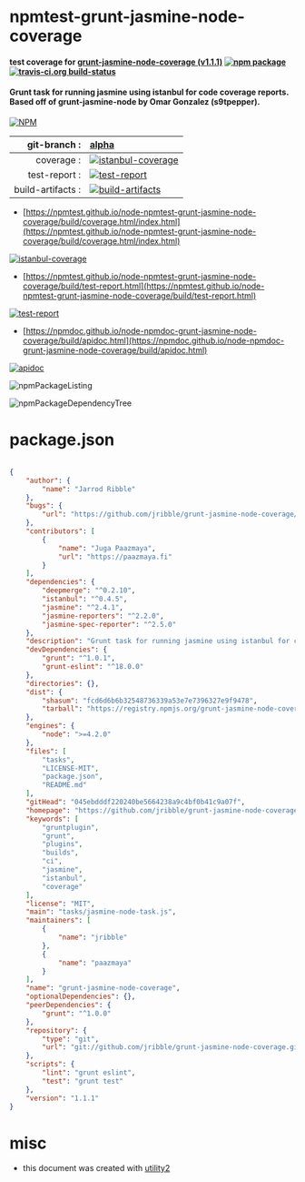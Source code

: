 # npmtest-grunt-jasmine-node-coverage

#### test coverage for  [grunt-jasmine-node-coverage (v1.1.1)](https://github.com/jribble/grunt-jasmine-node-coverage)  [![npm package](https://img.shields.io/npm/v/npmtest-grunt-jasmine-node-coverage.svg?style=flat-square)](https://www.npmjs.org/package/npmtest-grunt-jasmine-node-coverage) [![travis-ci.org build-status](https://api.travis-ci.org/npmtest/node-npmtest-grunt-jasmine-node-coverage.svg)](https://travis-ci.org/npmtest/node-npmtest-grunt-jasmine-node-coverage)

#### Grunt task for running jasmine using istanbul for code coverage reports. Based off of grunt-jasmine-node by Omar Gonzalez (s9tpepper).

[![NPM](https://nodei.co/npm/grunt-jasmine-node-coverage.png?downloads=true&downloadRank=true&stars=true)](https://www.npmjs.com/package/grunt-jasmine-node-coverage)

| git-branch : | [alpha](https://github.com/npmtest/node-npmtest-grunt-jasmine-node-coverage/tree/alpha)|
|--:|:--|
| coverage : | [![istanbul-coverage](https://npmtest.github.io/node-npmtest-grunt-jasmine-node-coverage/build/coverage.badge.svg)](https://npmtest.github.io/node-npmtest-grunt-jasmine-node-coverage/build/coverage.html/index.html)|
| test-report : | [![test-report](https://npmtest.github.io/node-npmtest-grunt-jasmine-node-coverage/build/test-report.badge.svg)](https://npmtest.github.io/node-npmtest-grunt-jasmine-node-coverage/build/test-report.html)|
| build-artifacts : | [![build-artifacts](https://npmtest.github.io/node-npmtest-grunt-jasmine-node-coverage/glyphicons_144_folder_open.png)](https://github.com/npmtest/node-npmtest-grunt-jasmine-node-coverage/tree/gh-pages/build)|

- [https://npmtest.github.io/node-npmtest-grunt-jasmine-node-coverage/build/coverage.html/index.html](https://npmtest.github.io/node-npmtest-grunt-jasmine-node-coverage/build/coverage.html/index.html)

[![istanbul-coverage](https://npmtest.github.io/node-npmtest-grunt-jasmine-node-coverage/build/screenCapture.buildCi.browser.%252Ftmp%252Fbuild%252Fcoverage.lib.html.png)](https://npmtest.github.io/node-npmtest-grunt-jasmine-node-coverage/build/coverage.html/index.html)

- [https://npmtest.github.io/node-npmtest-grunt-jasmine-node-coverage/build/test-report.html](https://npmtest.github.io/node-npmtest-grunt-jasmine-node-coverage/build/test-report.html)

[![test-report](https://npmtest.github.io/node-npmtest-grunt-jasmine-node-coverage/build/screenCapture.buildCi.browser.%252Ftmp%252Fbuild%252Ftest-report.html.png)](https://npmtest.github.io/node-npmtest-grunt-jasmine-node-coverage/build/test-report.html)

- [https://npmdoc.github.io/node-npmdoc-grunt-jasmine-node-coverage/build/apidoc.html](https://npmdoc.github.io/node-npmdoc-grunt-jasmine-node-coverage/build/apidoc.html)

[![apidoc](https://npmdoc.github.io/node-npmdoc-grunt-jasmine-node-coverage/build/screenCapture.buildCi.browser.%252Ftmp%252Fbuild%252Fapidoc.html.png)](https://npmdoc.github.io/node-npmdoc-grunt-jasmine-node-coverage/build/apidoc.html)

![npmPackageListing](https://npmtest.github.io/node-npmtest-grunt-jasmine-node-coverage/build/screenCapture.npmPackageListing.svg)

![npmPackageDependencyTree](https://npmtest.github.io/node-npmtest-grunt-jasmine-node-coverage/build/screenCapture.npmPackageDependencyTree.svg)



# package.json

```json

{
    "author": {
        "name": "Jarrod Ribble"
    },
    "bugs": {
        "url": "https://github.com/jribble/grunt-jasmine-node-coverage/issues"
    },
    "contributors": [
        {
            "name": "Juga Paazmaya",
            "url": "https://paazmaya.fi"
        }
    ],
    "dependencies": {
        "deepmerge": "^0.2.10",
        "istanbul": "^0.4.5",
        "jasmine": "^2.4.1",
        "jasmine-reporters": "^2.2.0",
        "jasmine-spec-reporter": "^2.5.0"
    },
    "description": "Grunt task for running jasmine using istanbul for code coverage reports. Based off of grunt-jasmine-node by Omar Gonzalez (s9tpepper).",
    "devDependencies": {
        "grunt": "^1.0.1",
        "grunt-eslint": "^18.0.0"
    },
    "directories": {},
    "dist": {
        "shasum": "fcd6d6b6b32548736339a53e7e7396327e9f9478",
        "tarball": "https://registry.npmjs.org/grunt-jasmine-node-coverage/-/grunt-jasmine-node-coverage-1.1.1.tgz"
    },
    "engines": {
        "node": ">=4.2.0"
    },
    "files": [
        "tasks",
        "LICENSE-MIT",
        "package.json",
        "README.md"
    ],
    "gitHead": "045ebdddf220240be5664238a9c4bf0b41c9a07f",
    "homepage": "https://github.com/jribble/grunt-jasmine-node-coverage",
    "keywords": [
        "gruntplugin",
        "grunt",
        "plugins",
        "builds",
        "ci",
        "jasmine",
        "istanbul",
        "coverage"
    ],
    "license": "MIT",
    "main": "tasks/jasmine-node-task.js",
    "maintainers": [
        {
            "name": "jribble"
        },
        {
            "name": "paazmaya"
        }
    ],
    "name": "grunt-jasmine-node-coverage",
    "optionalDependencies": {},
    "peerDependencies": {
        "grunt": "^1.0.0"
    },
    "repository": {
        "type": "git",
        "url": "git://github.com/jribble/grunt-jasmine-node-coverage.git"
    },
    "scripts": {
        "lint": "grunt eslint",
        "test": "grunt test"
    },
    "version": "1.1.1"
}
```



# misc
- this document was created with [utility2](https://github.com/kaizhu256/node-utility2)
